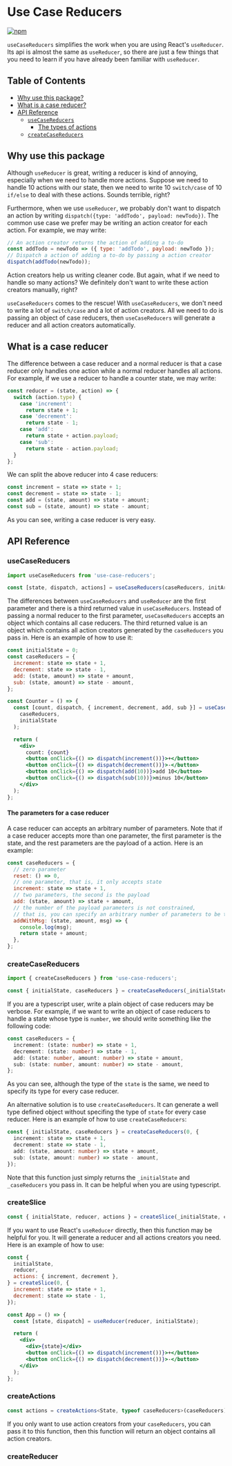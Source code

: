# Use Case Reducers

[![npm](https://img.shields.io/npm/v/use-case-reducers)](https://www.npmjs.com/package/use-case-reducers)

`useCaseReducers` simplifies the work when you are using React's `useReducer`. Its api is almost the same as `useReducer`, so there are just a few things that you need to learn if you have already been familiar with `useReducer`.

## Table of Contents

- [Why use this package?](#why-use-this-package)
- [What is a case reducer?](#what-is-a-case-reducer)
- [API Reference](#api-reference)
  - [`useCaseReducers`](#usecasereducers)
    - [The types of actions](#the-types-of-actions)
  - [`createCaseReducers`](#createcasereducers)

## Why use this package

Although `useReducer` is great, writing a reducer is kind of annoying, especially when we need to handle more actions. Suppose we need to handle 10 actions with our state, then we need to write 10 `switch/case` of 10 `if/else` to deal with these actions. Sounds terrible, right?

Furthermore, when we use `useReducer`, we probably don't want to dispatch an action by writing `dispatch({type: 'addTodo', payload: newTodo})`. The common use case we prefer may be writing an action creator for each action. For example, we may write:

```js
// An action creator returns the action of adding a to-do
const addTodo = newTodo => ({ type: 'addTodo', payload: newTodo });
// Dispatch a action of adding a to-do by passing a action creator
dispatch(addTodo(newTodo));
```

Action creators help us writing cleaner code. But again, what if we need to handle so many actions? We definitely don't want to write these action creators manually, right?

`useCaseReducers` comes to the rescue! With `useCaseReducers`, we don't need to write a lot of `switch/case` and a lot of action creators. All we need to do is passing an object of case reducers, then `useCaseReducers` will generate a reducer and all action creators automatically.

## What is a case reducer

The difference between a case reducer and a normal reducer is that a case reducer only handles one action while a normal reducer handles all actions. For example, if we use a reducer to handle a counter state, we may write:

```js
const reducer = (state, action) => {
  switch (action.type) {
    case 'increment':
      return state + 1;
    case 'decrement':
      return state - 1;
    case 'add':
      return state + action.payload;
    case 'sub':
      return state - action.payload;
  }
};
```

We can split the above reducer into 4 case reducers:

```js
const increment = state => state + 1;
const decrement = state => state - 1;
const add = (state, amount) => state + amount;
const sub = (state, amount) => state - amount;
```

As you can see, writing a case reducer is very easy.

## API Reference

### useCaseReducers

```js
import useCaseReducers from 'use-case-reducers';

const [state, dispatch, actions] = useCaseReducers(caseReducers, initArg, init);
```

The differences between `useCaseReducers` and `useReducer` are the first parameter and there is a third returned value in `useCaseReducers`. Instead of passing a normal reducer to the first parameter, `useCaseReducers` accepts an object which contains all case reducers. The third returned value is an object which contains all action creators generated by the `caseReducers` you pass in. Here is an example of how to use it:

```jsx
const initialState = 0;
const caseReducers = {
  increment: state => state + 1,
  decrement: state => state - 1,
  add: (state, amount) => state + amount,
  sub: (state, amount) => state - amount,
};

const Counter = () => {
  const [count, dispatch, { increment, decrement, add, sub }] = useCaseReducers(
    caseReducers,
    initialState
  );

  return (
    <div>
      count: {count}
      <button onClick={() => dispatch(increment())}>+</button>
      <button onClick={() => dispatch(decrement())}>-</button>
      <button onClick={() => dispatch(add(10))}>add 10</button>
      <button onClick={() => dispatch(sub(10))}>minus 10</button>
    </div>
  );
};
```

#### The parameters for a case reducer

A case reducer can accepts an arbitrary number of parameters. Note that if a case reducer accepts more than one parameter, the first parameter is the state, and the rest parameters are the payload of a action. Here is an example:

```js
const caseReducers = {
  // zero parameter
  reset: () => 0,
  // one parameter, that is, it only accepts state
  increment: state => state + 1,
  // two parameters, the second is the payload
  add: (state, amount) => state + amount,
  // the number of the payload parameters is not constrained,
  // that is, you can specify an arbitrary number of parameters to be the payload
  addWithMsg: (state, amount, msg) => {
    console.log(msg);
    return state + amount;
  },
};
```

### createCaseReducers

```ts
import { createCaseReducers } from 'use-case-reducers';

const { initialState, caseReducers } = createCaseReducers(_initialState, _caseReducers);
```

If you are a typescript user, write a plain object of case reducers may be verbose. For example, if we want to write an object of case reducers to handle a state whose type is `number`, we should write something like the following code:

```ts
const caseReducers = {
  increment: (state: number) => state + 1,
  decrement: (state: number) => state - 1,
  add: (state: number, amount: number) => state + amount,
  sub: (state: number, amount: number) => state - amount,
};
```

As you can see, although the type of the `state` is the same, we need to specify its type for every case reducer.

An alternative solution is to use `createCaseReducers`. It can generate a well type defined object without specifing the type of `state` for every case reducer. Here is an example of how to use `createCaseReducers`:

```ts
const { initialState, caseReducers } = createCaseReducers(0, {
  increment: state => state + 1,
  decrement: state => state - 1,
  add: (state, amount: number) => state + amount,
  sub: (state, amount: number) => state - amount,
});
```

Note that this function just simply returns the `_initialState` and `_caseReducers` you pass in. It can be helpful when you are using typescript.

### createSlice

```js
const { initialState, reducer, actions } = createSlice(_initialState, caseReducers);
```

If you want to use React's `useReducer` directly, then this function may be helpful for you. It will generate a reducer and all actions creators you need. Here is an example of how to use:

```jsx
const {
  initialState,
  reducer,
  actions: { increment, decrement },
} = createSlice(0, {
  increment: state => state + 1,
  decrement: state => state - 1,
});

const App = () => {
  const [state, dispatch] = useReducer(reducer, initialState);

  return (
    <div>
      <div>{state}</div>
      <button onClick={() => dispatch(increment())}>+</button>
      <button onClick={() => dispatch(decrement())}>-</button>
    </div>
  );
};
```

### createActions

```ts
const actions = createActions<State, typeof caseReducers>(caseReducers);
```

If you only want to use action creators from your `caseReducers`, you can pass it to this function, then this function will return an object contains all action creators.

### createReducer
